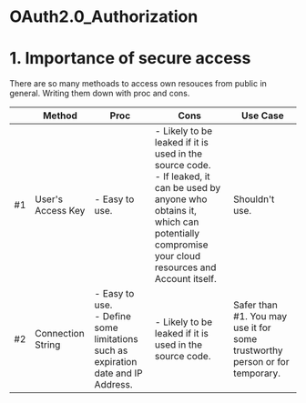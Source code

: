# OAuth2.0_Authorization

# 1. Importance of secure access  
There are so many methoads to access own resouces from public in general. Writing them down with proc and cons.

|  | Method | Proc | Cons | Use Case |
| --- | --- | --- | --- | --- |
| #1 | User's Access Key | - Easy to use. | - Likely to be leaked if it is used in the source code. <br> - If leaked, it can be used by anyone who obtains it, which can potentially compromise your cloud resources and Account itself. | Shouldn't use. |
| #2 | Connection String | - Easy to use. <br> - Define some limitations such as expiration date and IP Address. | - Likely to be leaked if it is used in the source code. | Safer than #1. You may use it for some trustworthy person or for temporary. |
